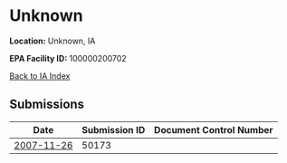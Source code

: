 # Unknown

**Location:** Unknown, IA

**EPA Facility ID:** 100000200702

[Back to IA Index](../../index.md)

## Submissions

| Date | Submission ID | Document Control Number |
|------|--------------|-------------------------|
| [2007-11-26](submissions/50173.md) | 50173 |  |
